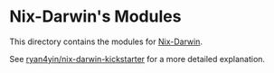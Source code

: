 # Nix-Darwin's Modules

This directory contains the modules for [Nix-Darwin](https://github.com/LnL7/nix-darwin).

See [ryan4yin/nix-darwin-kickstarter](https://github.com/ryan4yin/nix-darwin-kickstarter) for a more
detailed explanation.